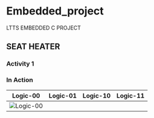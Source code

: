 # Embedded_project
LTTS EMBEDDED C PROJECT

## SEAT HEATER

### Activity 1

### In Action

|Logic-00|Logic-01|Logic-10|Logic-11|  
|:--:|:--:|:--:|:--:|  
|![Logic-00](https://user-images.githubusercontent.com/62830313/127742468-4d764757-7d6c-4fee-aa99-c10e21bd4791.png)|
